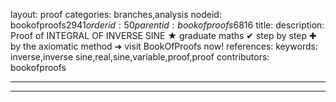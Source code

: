 layout: proof
categories: branches,analysis
nodeid: bookofproofs$2941
orderid: 50
parentid: bookofproofs$6816
title: 
description:  Proof of INTEGRAL OF INVERSE SINE &#9733; graduate maths &#10004; step by step &#10010; by the axiomatic method &#10140; visit BookOfProofs now!
references: 
keywords: inverse,inverse sine,real,sine,variable,proof,proof
contributors: bookofproofs

---


---

